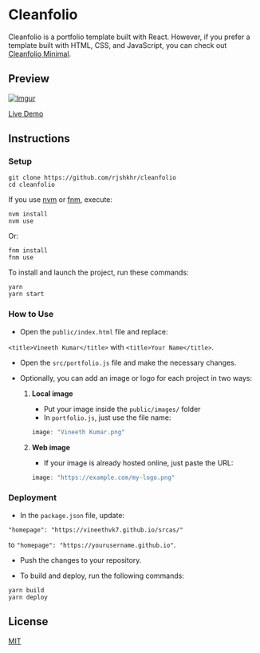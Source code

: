 # Cleanfolio

Cleanfolio is a portfolio template built with React. However, if you prefer a template built with HTML, CSS, and JavaScript, you can check out [Cleanfolio Minimal](https://github.com/rjshkhr/cleanfolio-minimal).

## Preview

[![Imgur](https://imgur.com/FwDMNEM.gif)](https://vineethvk7.github.io/srcas/)

[Live Demo](https://vineethvk7.github.io/srcas/)

## Instructions

### Setup

```shell
git clone https://github.com/rjshkhr/cleanfolio
cd cleanfolio
```

If you use [nvm](https://github.com/nvm-sh/nvm) or [fnm](https://github.com/Schniz/fnm), execute:

```shell
nvm install
nvm use
```

Or:

```shell
fnm install
fnm use
```

To install and launch the project, run these commands:

```shell
yarn
yarn start
```

### How to Use

- Open the `public/index.html` file and replace:

`<title>Vineeth Kumar</title>` with `<title>Your Name</title>`.

- Open the `src/portfolio.js` file and make the necessary changes.

- Optionally, you can add an image or logo for each project in two ways:
  1. **Local image**
     - Put your image inside the `public/images/` folder
     - In `portfolio.js`, just use the file name:
      ```js
      image: "Vineeth Kumar.png"
      ```

  2. **Web image**
     - If your image is already hosted online, just paste the URL:
     ```js
     image: "https://example.com/my-logo.png"
     ```



### Deployment

- In the `package.json` file, update:

`"homepage": "https://vineethvk7.github.io/srcas/"`

to `"homepage": "https://yourusername.github.io"`.

- Push the changes to your repository.

- To build and deploy, run the following commands:

```shell
yarn build
yarn deploy
```

## License

[MIT](https://choosealicense.com/licenses/mit/)
